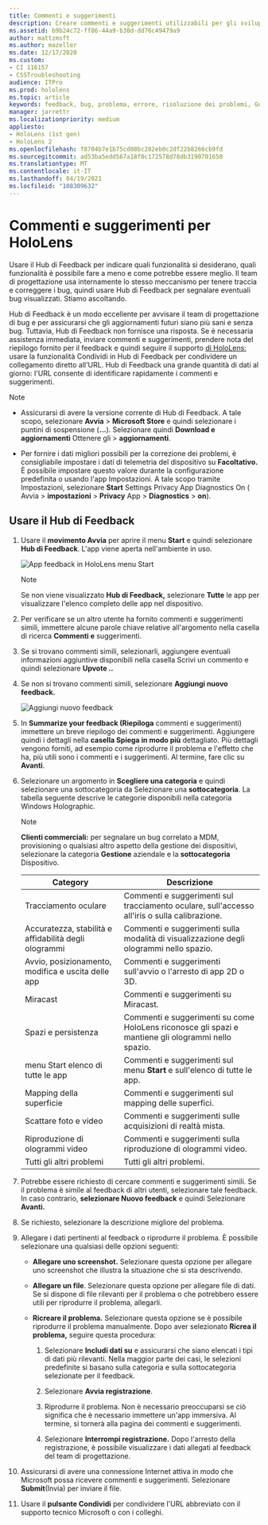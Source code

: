 ```yaml
---
title: Commenti e suggerimenti
description: Creare commenti e suggerimenti utilizzabili per gli sviluppatori holoLens e Windows Mixed Reality usando il Hub di Feedback.
ms.assetid: b9b24c72-ff86-44a9-b30d-dd76c49479a9
author: mattzmsft
ms.author: mazeller
ms.date: 12/17/2020
ms.custom:
- CI 116157
- CSSTroubleshooting
audience: ITPro
ms.prod: hololens
ms.topic: article
keywords: feedback, bug, problema, errore, risoluzione dei problemi, Guida
manager: jarrettr
ms.localizationpriority: medium
appliesto:
- HoloLens (1st gen)
- HoloLens 2
ms.openlocfilehash: f8704b7e1b75cd08bc282eb0c2df22b8266cb9fd
ms.sourcegitcommit: ad53ba5edd567a18f0c172578d78db3190701650
ms.translationtype: MT
ms.contentlocale: it-IT
ms.lasthandoff: 04/19/2021
ms.locfileid: "108309632"
---
```

# <a name="feedback-for-hololens"></a>Commenti e suggerimenti per HoloLens

Usare il Hub di Feedback per indicare quali funzionalità si desiderano, quali funzionalità è possibile fare a meno e come potrebbe essere meglio. Il team di progettazione usa internamente lo stesso meccanismo per tenere traccia e correggere i bug, quindi usare Hub di Feedback per segnalare eventuali bug visualizzati. Stiamo ascoltando.

Hub di Feedback è un modo eccellente per avvisare il team di progettazione di bug e per assicurarsi che gli aggiornamenti futuri siano più sani e senza bug. Tuttavia, Hub di Feedback non fornisce una risposta. Se è necessaria assistenza immediata, inviare commenti e suggerimenti, prendere nota del riepilogo fornito per il  feedback e quindi seguire il supporto [di HoloLens:](https://support.microsoft.com/supportforbusiness/productselection?sapid=e9391227-fa6d-927b-0fff-f96288631b8f) usare la funzionalità Condividi in Hub di Feedback per condividere un collegamento diretto all'URL. Hub di Feedback una grande quantità di dati al giorno: l'URL consente di identificare rapidamente i commenti e suggerimenti.

> [!NOTE]  
>  
> - Assicurarsi di avere la versione corrente di Hub di Feedback. A tale scopo, selezionare **Avvia**  >  **Microsoft Store** e quindi selezionare i puntini di sospensione (**...**). Selezionare quindi **Download e aggiornamenti** Ottenere gli  >  **aggiornamenti**.  
>  
> - Per fornire i dati migliori possibili per la correzione dei problemi, è consigliabile impostare i dati di telemetria del dispositivo su **Facoltativo.** È possibile impostare questo valore durante la configurazione predefinita o usando l'app Impostazioni. A tale scopo tramite Impostazioni, selezionare **Start** Settings Privacy App Diagnostics On ( Avvia  >  **impostazioni**  >  **Privacy** App  >  **Diagnostics**  >  **on**).

## <a name="use-the-feedback-hub"></a>Usare il Hub di Feedback

1. Usare il **movimento Avvia** per aprire il menu **Start** e quindi selezionare **Hub di Feedback**. L'app viene aperta nell'ambiente in uso.

   ![App feedback in HoloLens menu Start](./images/hololens2-feedbackhub-tile.png)
   > [!NOTE]  
   > Se non viene visualizzato **Hub di Feedback,** selezionare **Tutte** le app per visualizzare l'elenco completo delle app nel dispositivo.

1. Per verificare se un altro utente ha fornito commenti e suggerimenti simili, immettere alcune parole chiave relative all'argomento nella casella di ricerca **Commenti e** suggerimenti.
1. Se si trovano commenti simili, selezionarli, aggiungere eventuali  informazioni aggiuntive disponibili nella casella Scrivi un commento e quindi selezionare **Upvote ..**
1. Se non si trovano commenti simili, selezionare **Aggiungi nuovo feedback.**

   ![Aggiungi nuovo feedback](./images/hololens-feedback-1.png)

1. In **Summarize your feedback (Riepiloga** commenti e suggerimenti) immettere un breve riepilogo dei commenti e suggerimenti. Aggiungere quindi i dettagli nella **casella Spiega in modo più** dettagliato. Più dettagli vengono forniti, ad esempio come riprodurre il problema e l'effetto che ha, più utili sono i commenti e i suggerimenti. Al termine, fare clic su **Avanti**.

1. Selezionare un argomento in **Scegliere una categoria** e quindi selezionare una sottocategoria da Selezionare una **sottocategoria**. La tabella seguente descrive le categorie disponibili nella categoria Windows Holographic.

   > [!NOTE]  
   > **Clienti commerciali:** per segnalare un bug correlato a MDM, provisioning o qualsiasi altro aspetto della gestione dei dispositivi, selezionare la categoria **Gestione** aziendale e la **sottocategoria** Dispositivo.

   |Category |Descrizione |
   | --- | --- |
   |Tracciamento oculare |Commenti e suggerimenti sul tracciamento oculare, sull'accesso all'iris o sulla calibrazione. |
   |Accuratezza, stabilità e affidabilità degli ologrammi |Commenti e suggerimenti sulla modalità di visualizzazione degli ologrammi nello spazio. |
   |Avvio, posizionamento, modifica e uscita delle app |Commenti e suggerimenti sull'avvio o l'arresto di app 2D o 3D. |
   |Miracast |Commenti e suggerimenti su Miracast. |
   |Spazi e persistenza |Commenti e suggerimenti su come HoloLens riconosce gli spazi e mantiene gli ologrammi nello spazio. |
   |menu Start elenco di tutte le app |Commenti e suggerimenti sul menu **Start** e sull'elenco di tutte le app. |
   |Mapping della superficie |Commenti e suggerimenti sul mapping delle superfici. |
   |Scattare foto e video |Commenti e suggerimenti sulle acquisizioni di realtà mista. |
   |Riproduzione di ologrammi video |Commenti e suggerimenti sulla riproduzione di ologrammi video. |
   |Tutti gli altri problemi |Tutti gli altri problemi. |

1. Potrebbe essere richiesto di cercare commenti e suggerimenti simili. Se il problema è simile al feedback di altri utenti, selezionare tale feedback. In caso contrario, **selezionare Nuovo feedback** e quindi Selezionare **Avanti.**

1. Se richiesto, selezionare la descrizione migliore del problema.

1. Allegare i dati pertinenti al feedback o riprodurre il problema. È possibile selezionare una qualsiasi delle opzioni seguenti:

   - **Allegare uno screenshot.** Selezionare questa opzione per allegare uno screenshot che illustra la situazione che si sta descrivendo.
   - **Allegare un file**. Selezionare questa opzione per allegare file di dati. Se si dispone di file rilevanti per il problema o che potrebbero essere utili per riprodurre il problema, allegarli.
   - **Ricreare il problema.** Selezionare questa opzione se è possibile riprodurre il problema manualmente. Dopo aver selezionato **Ricrea il problema,** seguire questa procedura:  

     1. Selezionare **Includi dati su** e assicurarsi che siano elencati i tipi di dati più rilevanti. Nella maggior parte dei casi, le selezioni predefinite si basano sulla categoria e sulla sottocategoria selezionate per il feedback.  
     1. Selezionare **Avvia registrazione**.

     1. Riprodurre il problema. Non è necessario preoccuparsi se ciò significa che è necessario immettere un'app immersiva. Al termine, si tornerà alla pagina dei commenti e suggerimenti.
     1. Selezionare **Interrompi registrazione.** Dopo l'arresto della registrazione, è possibile visualizzare i dati allegati al feedback del team di progettazione.

1. Assicurarsi di avere una connessione Internet attiva in modo che Microsoft possa ricevere commenti e suggerimenti. Selezionare **Submit**(Invia) per inviare il file.

1. Usare il **pulsante Condividi** per condividere l'URL abbreviato con il supporto tecnico Microsoft o con i colleghi.